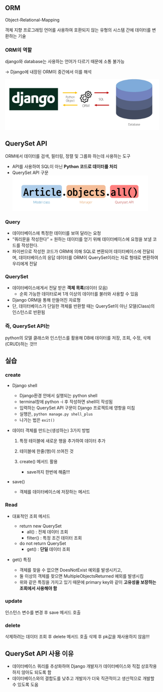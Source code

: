 ## ORM

Object-Relational-Mapping

객체 지향 프로그래밍 언어를 사용하여 호환되지 않는 유형의 시스템 간에 데이터를 변환하는 기술

### ORM의 역할

django와 database는 사용하는 언어가 다르기 때문에 소통 불가능

→ Django에 내장된 ORM이 중간에서 이를 해석

![Untitled](./asset/orm.png)

## QuerySet API

ORM에서 데이터를 검색, 필터링, 정렬 및 그룹화 하는데 사용하는 도구

- API를 사용하여 SQL이 아닌 **Python 코드로 데이터를 처리**
- QuerySet API 구문
  ![Untitled](./asset/queryset_api.png)

### Query

- 데이터베이스에 특정한 데이터를 보여 달라는 요청
- “쿼리문을 작성한다” = 원하는 데이터를 얻기 위해 데이터베이스에 요청을 보낼 코드를 작성한다.
- 파이썬으로 작성한 코드가 ORM에 의해 SQL로 변환되어 데이터베이스에 전달되며, 데이터베이스의 응답 데이터를 ORM이 QuerySet이라는 자료 형태로 변환하여 우리에게 전달

### QuerySet

- 데이터베이스에게서 전달 받은 **객체 목록**(데이터 모음)
  - 순회 가능한 데이터로써 1개 이상의 데이터를 불러와 사용할 수 있음
- Django ORM을 통해 만들어진 자료형
- 단, 데이터베이스가 단일한 객체를 반환할 때는 QuerySet이 아닌 모델(Class)의 인스턴스로 반환됨

### 즉, QuerySet API는

python의 모델 클래스와 인스턴스를 활용해 DB에 데이터를 저장, 조회, 수정, 삭제(CRUD)하는 것!!!

## 실습

### create

- Django shell
  - Django환경 안에서 실행되는 python shell
  - terminal창에 python -i 후 작성하면 shell이 작성됨
  - 입력하는 QuerySet API 구문이 Django 프로젝트에 영항을 미침
  - 실행은, `python manage.py shell_plus`
  - 나가는 법은 `exit()`
- 데이터 객체를 만드는(생성하는) 3가지 방법

  1. 특정 테이블에 새로운 행을 추가하여 데이터 추가

  2. 테이블에 한줄(행)이 쓰여진 것

  3. create() 메서드 활용
     - save까지 한번에 해줌!!!

- save()
  - 객체를 데이터베이스에 저장하는 메서드

### Read

- 대표적인 조회 메서드

  - return new QuerySet
    - all() : 전체 데이터 조회
    - filter() : 특정 조건 데이터 조회
  - do not return QuerySet
    - get() : **단일** 데이터 조회

- get() 특징
  - 객체를 찾을 수 없으면 DoesNotExist 예외를 발생시키고,
  - 둘 이상의 객체를 찾으면 MultipleObjectsReturned 예외를 발생시킴
  - 위와 같은 특징을 가지고 있기 때문에 primary key와 같이 **고유성을 보장하는 조회에서 사용해야 함**

### update

인스턴스 변수를 변경 후 save 메서드 호출

### delete

삭제하려는 데이터 조회 후 delete 메서드 호출
삭제 후 pk값을 재사용하지 않음!!!

## QuerySet API 사용 이유

- 데이터베이스 쿼리를 추상화하여 Django 개발자가 데이터베이스와 직접 상호작용하지 않아도 되도록 함
- 데이터베이스와의 결합도를 낮추고 개발자가 더욱 직관적이고 생산적으로 개발할 수 있도록 도움
